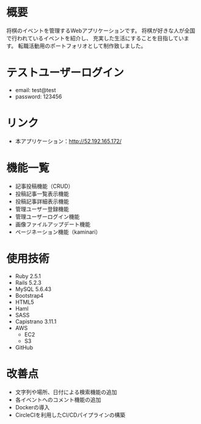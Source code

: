 # 概要
将棋のイベントを管理するWebアプリケーションです。
将棋が好きな人が全国で行われているイベントを紹介し、
充実した生活にすることを目指しています。
転職活動用のポートフォリオとして制作致しました。

# テストユーザーログイン
- email: test@test
- password: 123456

# リンク
- 本アプリケーション：http://52.192.165.172/

# 機能一覧
- 記事投稿機能（CRUD）
- 投稿記事一覧表示機能
- 投稿記事詳細表示機能
- 管理ユーザー登録機能
- 管理ユーザーログイン機能
- 画像ファイルアップデート機能
- ページネーション機能（kaminari）

# 使用技術
- Ruby 2.5.1
- Rails 5.2.3
- MySQL 5.6.43
- Bootstrap4
- HTML5
- Haml
- SASS
- Capistrano 3.11.1
- AWS
  - EC2
  - S3
- GitHub

# 改善点
- 文字列や場所、日付による検索機能の追加
- 各イベントへのコメント機能の追加
- Dockerの導入
- CircleCIを利用したCI/CDパイプラインの構築
